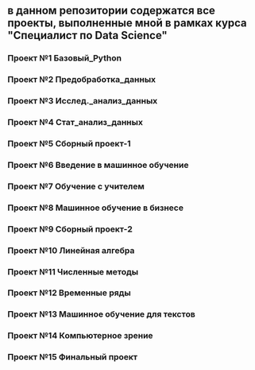 
## в данном репозитории содержатся все проекты, выполненные мной в рамках курса "Специалист по Data Science"

### Проект №1 Базовый_Python

### Проект №2 Предобработка_данных
### Проект №3 Исслед._анализ_данных
### Проект №4 Стат_анализ_данных
### Проект №5 Сборный проект-1
### Проект №6 Введение в машинное обучение
### Проект №7 Обучение с учителем
### Проект №8 Машинное обучение в бизнесе
### Проект №9 Сборный проект-2
### Проект №10 Линейная алгебра
### Проект №11 Численные методы
### Проект №12 Временные ряды
### Проект №13 Машинное обучение для текстов
### Проект №14 Компьютерное зрение
### Проект №15 Финальный проект
       
